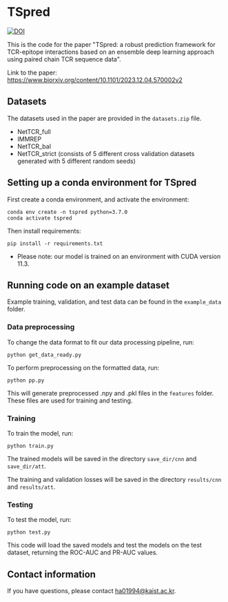 # TSpred
[![DOI](https://zenodo.org/badge/DOI/10.5281/zenodo.10347986.svg)](https://doi.org/10.5281/zenodo.10347986)


This is the code for the paper "TSpred: a robust prediction framework for TCR-epitope interactions based on an ensemble deep learning approach using paired chain TCR sequence data". 

Link to the paper: https://www.biorxiv.org/content/10.1101/2023.12.04.570002v2


## Datasets
The datasets used in the paper are provided in the `datasets.zip` file. 
- NetTCR_full
- IMMREP
- NetTCR_bal
- NetTCR_strict (consists of 5 different cross validation datasets generated with 5 different random seeds)


## Setting up a conda environment for TSpred
First create a conda environment, and activate the environment:
```
conda env create -n tspred python=3.7.0
conda activate tspred
```
Then install requirements:
```
pip install -r requirements.txt
```
* Please note: our model is trained on an environment with CUDA version 11.3.


## Running code on an example dataset
Example training, validation, and test data can be found in the `example_data` folder. 

### Data preprocessing
To change the data format to fit our data processing pipeline, run:
```
python get_data_ready.py
```
To perform preprocessing on the formatted data, run:
```
python pp.py
```
This will generate preprocessed .npy and .pkl files in the `features` folder. These files are used for training and testing.
### Training
To train the model, run:
```
python train.py
```
The trained models will be saved in the directory `save_dir/cnn` and `save_dir/att`.

The training and validation losses will be saved in the directory `results/cnn` and `results/att`.
### Testing
To test the model, run:
```
python test.py
```
This code will load the saved models and test the models on the test dataset, returning the ROC-AUC and PR-AUC values. 

## Contact information
If you have questions, please contact ha01994@kaist.ac.kr.


